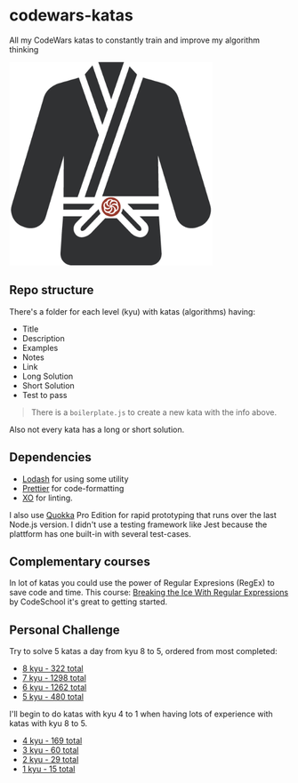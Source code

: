 # codewars-katas

All my CodeWars katas to constantly train and improve my algorithm thinking

<img src="./katawarrior.png" alt="Kata Warrior" style="width: 366px;"/>

## Repo structure

There's a folder for each level (kyu) with katas (algorithms) having:

* Title
* Description
* Examples
* Notes
* Link
* Long Solution
* Short Solution
* Test to pass

> There is a `boilerplate.js` to create a new kata with the info above.

Also not every kata has a long or short solution.

## Dependencies

* [Lodash](https://github.com/lodash/lodash) for using some utility
* [Prettier](https://github.com/prettier/prettier) for code-formatting
* [XO](https://github.com/sindresorhus/xo) for linting.

I also use [Quokka](https://quokkajs.com) Pro Edition for rapid prototyping that
runs over the last Node.js version. I didn't use a testing framework like Jest
because the plattform has one built-in with several test-cases.

## Complementary courses

In lot of katas you could use the power of Regular Expresions (RegEx) to save
code and time. This course:
[Breaking the Ice With Regular Expressions](https://www.codeschool.com/courses/breaking-the-ice-with-regular-expressions)
by CodeSchool it's great to getting started.

## Personal Challenge

Try to solve 5 katas a day from kyu 8 to 5, ordered from most completed:

* [8 kyu - 322 total](https://www.codewars.com/kata/search/my-languages?q=&r%5B%5D=-8&beta=false&order_by=total_completed+desc)
* [7 kyu - 1298 total](https://www.codewars.com/kata/search/my-languages?q=&r%5B%5D=-7&beta=false&order_by=total_completed+desc)
* [6 kyu - 1262 total](https://www.codewars.com/kata/search/my-languages?q=&r%5B%5D=-6&beta=false&order_by=total_completed+desc)
* [5 kyu - 480 total](https://www.codewars.com/kata/search/my-languages?q=&r%5B%5D=-5&beta=false&order_by=total_completed+desc)

I'll begin to do katas with kyu 4 to 1 when having lots of experience with katas
with kyu 8 to 5.

* [4 kyu - 169 total](https://www.codewars.com/kata/search/my-languages?q=&r%5B%5D=-4&beta=false&order_by=total_completed+desc)
* [3 kyu - 60 total](https://www.codewars.com/kata/search/my-languages?q=&r%5B%5D=-3&beta=false&order_by=total_completed+desc)
* [2 kyu - 29 total](https://www.codewars.com/kata/search/my-languages?q=&r%5B%5D=-2&beta=false&order_by=total_completed+desc)
* [1 kyu - 15 total](https://www.codewars.com/kata/search/my-languages?q=&r%5B%5D=-1&beta=false&order_by=total_completed+desc)
